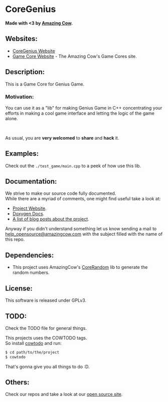 # CoreGenius

**Made with <3 by [Amazing Cow](http://www.amazingcow.com).**



<!-- ####################################################################### -->
<!-- ####################################################################### -->

## Websites:

* [CoreGenius Website](http://opensource.amazingcow.com/gamecore/coregenius/)
* [Game Core Website](http://opensource.amazingcow.com/gamecore/) - 
The Amazing Cow's Game Cores site.



<!-- ####################################################################### -->
<!-- ####################################################################### -->

## Description:

This is a Game Core for Genius Game.   

### Motivation:

You can use it as a "lib" for making Genius Game in C++ concentrating 
your efforts in making a cool game interface and letting the logic of the 
game alone.

<br>

As usual, you are **very welcomed** to **share** and **hack** it.



<!-- ####################################################################### -->
<!-- ####################################################################### -->

## Examples:

Check out the ```./test_game/main.cpp``` to a peek of how use this lib.



<!-- ####################################################################### -->
<!-- ####################################################################### -->

## Documentation:

We strive to make our source code fully documented.   
While there are a myriad of comments, one might find useful take a look at:

* [Project Website](http://opensource.amazingcow.com/gamecore/coregenius/).
* [Doxygen Docs](http://opensource.amazingcow.com/gamecore/coregenius/doxygen/).
* [A list of blog posts about the project](http://opensource.amazingcow.com/gamecore/coregenius/posts/).

Anyway if you didn't understand something let us know sending a mail to  
[help_opensource@amazingcow.com]() with the subject filled with the
name of this repo.



<!-- ####################################################################### -->
<!-- ####################################################################### -->

## Dependencies:

* This project uses AmazingCow's [CoreRandom](http://www.github.com/AmazingCow-Game-Core/CoreRandom)
  lib to generate the random numbers.



<!-- ####################################################################### -->
<!-- ####################################################################### -->

## License:

This software is released under GPLv3.



<!-- ####################################################################### -->
<!-- ####################################################################### -->

## TODO:

Check the TODO file for general things.

This projects uses the COWTODO tags.   
So install [cowtodo](http://www.github.com/AmazingCow-Tools/COWTODO) and run:

``` bash
$ cd path/to/the/project
$ cowtodo 
```

That's gonna give you all things to do :D.



<!-- ####################################################################### -->
<!-- ####################################################################### -->

## Others:

Check our repos and take a look at our 
[open source site](http://opensource.amazingcow.com).

